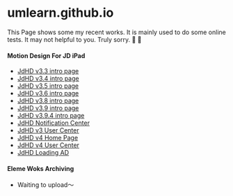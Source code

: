 # umlearn.github.io
This Page shows some my recent works. It is mainly used to do some online tests. It may not helpful to you. Truly sorry. 🙏 🙏

#### Motion Design For JD iPad
- [JdHD v3.3 intro page][1]
- [JdHD v3.4 intro page][2]
- [JdHD v3.5 intro page][3]
- [JdHD v3.6 intro page][4]
- [JdHD v3.8 intro page][5]
- [JdHD v3.9 intro page][6]
- [JdHD v3.9.4 intro page][7]
- [JdHD Notification Center][8]
- [JdHD v3 User Center][9]
- [JdHD v4 Home Page][10]
- [JdHD v4 User Center][11]
- [JdHD Loading AD][12]

#### Eleme Woks Archiving
- Waiting to upload～

[1]:	https://umlearn.github.io/jd/jd33
[2]:	https://umlearn.github.io/jd/jd34
[3]:	https://umlearn.github.io/jd/jd35
[4]:	https://umlearn.github.io/jd/jd36
[5]:	https://umlearn.github.io/jd/jd38
[6]:	https://umlearn.github.io/jd/jd39
[7]:	https://umlearn.github.io/jd/jd394
[8]:	https://umlearn.github.io/jd/jdnotifications
[9]:	https://umlearn.github.io/jd/jdv3usercenter
[10]:	https://umlearn.github.io/jd/jdv4homepage
[11]:	https://umlearn.github.io/jd/jdv4usercenter
[12]:	https://umlearn.github.iojd/jdloadingad